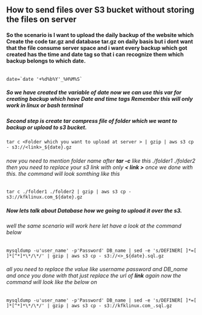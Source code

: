 ## How to send files over S3 bucket without storing the files on server


#### So the scenario is I want to upload the daily backup of the website which Create the code tar.gz and database tar.gz on daily basis but i dont want that the file consume server space and i want every backup which got created has the time and date tag so that i can recognize them which backup belongs to which date.


````

date=`date '+%d%b%Y'_%H%M%S`
````

##### So we have created the variable of date now we can use this var for creating backup which have Date and time tags Remember this will only work in linux or bash terminal  

##### Second step is create tar compress file of folder which we want to backup or upload to s3 bucket.

```
tar c <Folder which you want to upload at server > | gzip | aws s3 cp - s3://<link>_${date}.gz 

```

 ######  now you need to mention folder name after **tar -c** like this ./folder1 ./folder2 then you need to replace your s3 link with only **< link >** once we done with this. the command will look somthing like this



```
tar c ./folder1 ./folder2 | gzip | aws s3 cp - s3://kfklinux.com_${date}.gz 

```

##### Now lets talk about Database how we going to upload it over the s3.
###### well the same scenario will work here let have a look at the command below 


````
mysqldump -u'user_name' -p'Password' DB_name | sed -e 's/DEFINER[ ]*=[ ]*[^*]*\*/\*/' | gzip | aws s3 cp - s3://<>_${date}.sql.gz
````


###### all you need to replace the value like username password and DB_name and once you done with that just replace the url of **link** again now the command will look like the below on 



````
mysqldump -u'user_name' -p'Password' DB_name | sed -e 's/DEFINER[ ]*=[ ]*[^*]*\*/\*/' | gzip | aws s3 cp - s3://kfklinux.com_.sql.gz
````
